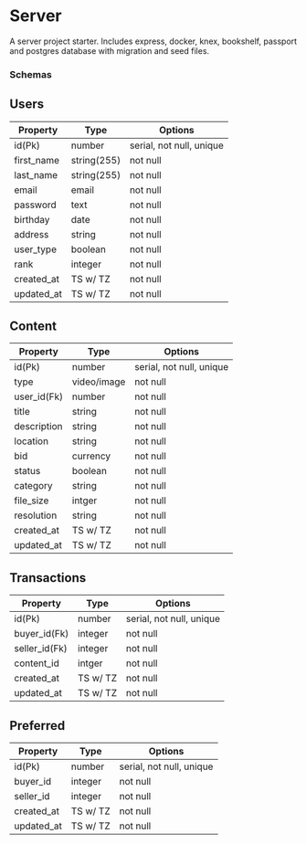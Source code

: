 # Server

A server project starter. Includes express, docker, knex, bookshelf, passport and postgres database with migration and seed files.

###

### Schemas

## Users

| Property   | Type        | Options                  |
| ---------- | ----------- | ------------------------ |
| id(Pk)     | number      | serial, not null, unique |
| first_name | string(255) | not null                 |
| last_name  | string(255) | not null                 |
| email      | email       | not null                 |
| password   | text        | not null                 |
| birthday   | date        | not null                 |
| address    | string      | not null                 |
| user_type  | boolean     | not null                 |
| rank       | integer     | not null                 |
| created_at | TS w/ TZ    | not null                 |
| updated_at | TS w/ TZ    | not null                 |

## Content

| Property    | Type        | Options                  |
| ----------- | ----------- | ------------------------ |
| id(Pk)      | number      | serial, not null, unique |
| type        | video/image | not null                 |
| user_id(Fk) | number      | not null                 |
| title       | string      | not null                 |
| description | string      | not null                 |
| location    | string      | not null                 |
| bid         | currency    | not null                 |
| status      | boolean     | not null                 |
| category    | string      | not null                 |
| file_size   | intger      | not null                 |
| resolution  | string      | not null                 |
| created_at  | TS w/ TZ    | not null                 |
| updated_at  | TS w/ TZ    | not null                 |

## Transactions

| Property      | Type     | Options                  |
| ------------- | -------- | ------------------------ |
| id(Pk)        | number   | serial, not null, unique |
| buyer_id(Fk)  | integer  | not null                 |
| seller_id(Fk) | integer  | not null                 |
| content_id    | intger   | not null                 |
| created_at    | TS w/ TZ | not null                 |
| updated_at    | TS w/ TZ | not null                 |

## Preferred

| Property   | Type     | Options                  |
| ---------- | -------- | ------------------------ |
| id(Pk)     | number   | serial, not null, unique |
| buyer_id   | integer  | not null                 |
| seller_id  | integer  | not null                 |
| created_at | TS w/ TZ | not null                 |
| updated_at | TS w/ TZ | not null                 |
